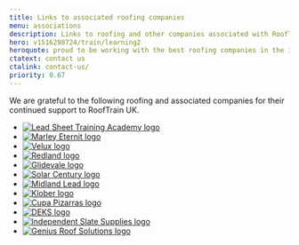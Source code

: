 ```yaml
---
title: Links to associated roofing companies
menu: associations
description: Links to roofing and other companies associated with RoofTrain UK.
hero: v1516298724/train/learning2
heroquote: proud to be working with the best roofing companies in the industry
ctatext: contact us
ctalink: contact-us/
priority: 0.67
---
```


We are grateful to the following roofing and associated companies for their continued support to RoofTrain UK.

<ul class="links">
  <li data-revealer="zoomup"><a href="https://leadsheet.co.uk/"><img src="[imagecdn]v1650468730/links/lsta.png" alt="Lead Sheet Training Academy logo"></a></li>
  <li data-revealer="zoomup"><a href="https://www.marleyeternit.co.uk/"><img src="[imagecdn]v1516296481/links/marley-eternit.svg" alt="Marley Eternit logo"></a></li>
  <li data-revealer="zoomup"><a href="https://www.velux.co.uk/"><img src="[imagecdn]f_auto/v1516296813/links/velux" alt="Velux logo"></a></li>
  <li data-revealer="zoomup"><a href="http://redland.co.uk/"><img src="[imagecdn]v1525459619/links/redland.svg" alt="Redland logo"></a></li>
  <li data-revealer="zoomup"><a href="http://www.glidevale.com/"><img src="[imagecdn]f_auto/v1516296481/links/glidevale" alt="Glidevale logo"></a></li>
  <li data-revealer="zoomup"><a href="https://www.solarcentury.com/"><img src="[imagecdn]f_auto/v1516296481/links/solar-century" alt="Solar Century logo"></a></li>
  <li data-revealer="zoomup"><a href="https://www.midlandlead.co.uk/"><img src="[imagecdn]v1650118129/links/midland-lead.png" alt="Midland Lead logo"></a></li>
  <li data-revealer="zoomup"><a href="http://klober.co.uk/"><img src="[imagecdn]f_auto/v1516296481/links/klober" alt="Klober logo"></a></li>
  <li data-revealer="zoomup"><a href="https://www.cupapizarras.com/"><img src="[imagecdn]f_auto/v1677250655/links/cupa-pizarras.png" alt="Cupa Pizarras logo"></a></li>
  <li data-revealer="zoomup"><a href="https://www.deks.co.uk/"><img src="[imagecdn]f_auto/v1677250655/links/deks.png" alt="DEKS logo"></a></li>
  <li data-revealer="zoomup"><a href="https://www.independentslatesupplies.com/"><img src="[imagecdn]f_auto/v1677250655/links/independent-slate-supplies.png" alt="Independent Slate Supplies logo"></a></li>
  <li data-revealer="zoomup"><a href="https://www.geniusroofsolutions.com/"><img src="[imagecdn]f_auto/v1677250655/links/genius-roof-solutions.png" alt="Genius Roof Solutions logo"></a></li>
</ul>
